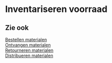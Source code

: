 # Inventariseren voorraad

## Zie ook

[Bestellen materialen](bestellen-materialen/)  
[Ontvangen materialen](ontvangen-materialen/)  
[Retourneren materialen](retourneren-materialen/)  
[Distribueren materialen](distribueren-materialen/)
